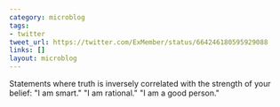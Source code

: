 ```yaml
---
category: microblog
tags:
- twitter
tweet_url: https://twitter.com/ExMember/status/664246180595929088
links: []
layout: microblog
---
```

Statements where truth is inversely correlated with the strength of your belief: "I am smart." "I am rational." "I am a good person."
